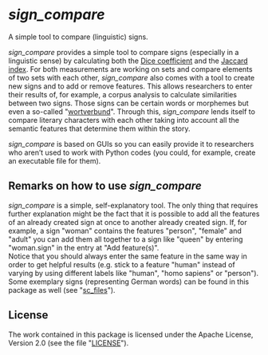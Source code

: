 # *sign_compare*
A simple tool to compare (linguistic) signs.

*sign_compare* provides a simple tool to compare signs (especially in a linguistic sense) by calculating both the [Dice coefficient](https://en.wikipedia.org/wiki/S%C3%B8rensen%E2%80%93Dice_coefficient) and the [Jaccard index](https://en.wikipedia.org/wiki/Jaccard_index). For both measurements are working on sets and compare elements of two sets with each other, *sign_compare* also comes with a tool to create new signs and to add or remove features. This allows researchers to enter their results of, for example, a corpus analysis to calculate similarities between two signs. Those signs can be certain words or morphemes but even a so-called "[wortverbund](http://www.baer-linguistik.de/hlr/028.htm)". Through this, *sign_compare* lends itself to compare literary characters with each other taking into account all the semantic features that determine them within the story.

*sign_compare* is based on GUIs so you can easily provide it to researchers who aren’t used to work with Python codes (you could, for example, create an executable file for them).

## Remarks on how to use *sign_compare*
*sign_compare* is a simple, self-explanatory tool. The only thing that requires further explanation might be the fact that it is possible to add all the features of an already created sign at once to another already created sign. If, for example, a sign "woman" contains the features "person", "female" and "adult" you can add them all together to a sign like "queen" by entering "woman.sign" in the entry at "Add feature(s)".  
Notice that you should always enter the same feature in the same way in order to get helpful results (e.g. stick to a feature "human" instead of varying by using different labels like "human", "homo sapiens" or "person"). Some exemplary signs (representing German words) can be found in this package as well (see "[sc_files](sc_files)").

## License
The work contained in this package is licensed under the Apache License, Version 2.0 (see the file "[LICENSE](LICENSE)").
